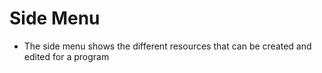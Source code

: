 # Side Menu
- The side menu shows the different resources that can be created and edited for a program